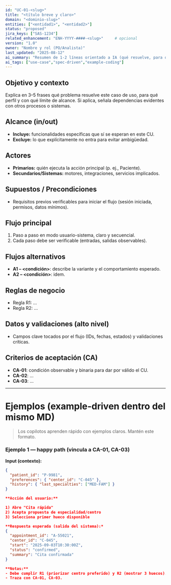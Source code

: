 ```yaml
---
id: "UC-01-<slug>"
title: "<título breve y claro>"
domain: "<dominio-slug>"
entities: ["<entidad1>", "<entidad2>"]
status: "proposed"
jira_keys: ["SAS-1234"]
related_enhancement: "ENH-YYYY-####-<slug>"     # opcional
version: "1.0"
owner: "Nombre y rol (PO/Analista)"
last_updated: "2025-08-12"
ai_summary: "Resumen de 1-2 líneas orientado a IA (qué resuelve, para quién)."
ai_tags: ["use-case","spec-driven","example-coding"]
---
```


## Objetivo y contexto
Explica en 3–5 frases qué problema resuelve este caso de uso, para qué perfil y con qué límite de alcance. Si aplica, señala dependencias evidentes con otros procesos o sistemas.

## Alcance (in/out)
- **Incluye:** funcionalidades específicas que sí se esperan en este CU.
- **Excluye:** lo que explícitamente no entra para evitar ambigüedad.

## Actores
- **Primarios:** quién ejecuta la acción principal (p. ej., Paciente).
- **Secundarios/Sistemas:** motores, integraciones, servicios implicados.

## Supuestos / Precondiciones
- Requisitos previos verificables para iniciar el flujo (sesión iniciada, permisos, datos mínimos).

## Flujo principal
1. Paso a paso en modo usuario-sistema, claro y secuencial.
2. Cada paso debe ser verificable (entradas, salidas observables).

## Flujos alternativos
- **A1 – <condición>**: describe la variante y el comportamiento esperado.
- **A2 – <condición>**: idem.

## Reglas de negocio
- Regla R1: …
- Regla R2: …

## Datos y validaciones (alto nivel)
- Campos clave tocados por el flujo (IDs, fechas, estados) y validaciones críticas.

## Criterios de aceptación (CA)
- **CA-01**: condición observable y binaria para dar por válido el CU.
- **CA-02**: …
- **CA-03**: …

---

# Ejemplos (example-driven dentro del mismo MD)

> Los copilotos aprenden rápido con ejemplos claros. Mantén este formato.

### Ejemplo 1 — happy path (vincula a CA-01, CA-03)
**Input (contexto):**
```json
{
  "patient_id": "P-9981",
  "preferences": { "center_id": "C-045" },
  "history": { "last_specialties": ["MED-FAM"] }
}

**Acción del usuario:**

1) Abre "Cita rápida"
2) Acepta propuesta de especialidad/centro
3) Selecciona primer hueco disponible

**Respuesta esperada (salida del sistema):*
{
  "appointment_id": "A-55021",
  "center_id": "C-045",
  "start": "2025-09-03T10:30:00Z",
  "status": "confirmed",
  "summary": "Cita confirmada"
}

**Notas:**
- Debe cumplir R1 (priorizar centro preferido) y R2 (mostrar 3 huecos).
- Traza con CA-01, CA-03.

